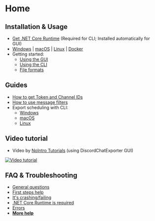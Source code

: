 # Home

## Installation & Usage

- [Get .NET Core Runtime](Dotnet.md) (Required for CLI; Installed automatically for GUI)
- [Windows](Getting-started.md#gui-or-cli) | [macOS](MacOS.md) | [Linux](Linux.md) | [Docker](Docker.md)
- Getting started:
  - [Using the GUI](Using-the-CLI.md)
  - [Using the CLI](Using-the-CLI.md)
  - [File formats](Getting-started.md#file-formats)

## Guides

- [How to get Token and Channel IDs](Token-and-IDs.md)
- [How to use message filters](Message-filters.md)
- Export scheduling with CLI:
  - [Windows](Scheduling-Windows.md)
  - [macOS](Scheduling-MacOS.md)
  - [Linux](Scheduling-Linux.md)

## Video tutorial

- Video by [NoIntro Tutorials](https://youtube.com/channel/UCFezKSxdNKJe77-hYiuXu3Q) (using DiscordChatExporter GUI)

[![Video tutorial](https://i.ytimg.com/vi/jjtu0VQXV7I/hqdefault.jpg)](https://youtube.com/watch?v=jjtu0VQXV7I)

## FAQ & Troubleshooting

- [General questions](Troubleshooting.md#general)
- [First steps help](Troubleshooting.md#first-steps)
- [It's crashing/failing](Troubleshooting.md#DCE-is-crashingfailing)
- [.NET Core Runtime is required](Troubleshooting.md#net-core-runtime-is-required)
- [Errors](Troubleshooting.md#errors)
- [**More help**](Troubleshooting.md)
